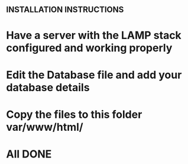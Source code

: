 ## INSTALLATION INSTRUCTIONS

# Have a server with the LAMP stack configured and working properly
# Edit the Database file and add your database details
# Copy the files to this folder var/www/html/
# All DONE